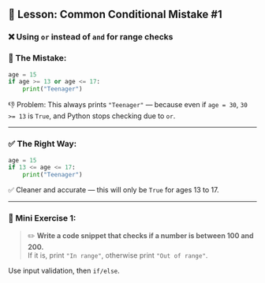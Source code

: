 ## 🧠 Lesson: Common Conditional Mistake #1  
### ❌ **Using `or` instead of `and` for range checks**

### 🔎 The Mistake:
```python
age = 15
if age >= 13 or age <= 17:
    print("Teenager")
```

👎 Problem: This always prints `"Teenager"` — because even if `age = 30`, `30 >= 13` is `True`, and Python stops checking due to `or`.

---

### ✅ The Right Way:

```python
age = 15
if 13 <= age <= 17:
    print("Teenager")
```

✅ Cleaner and accurate — this will only be `True` for ages 13 to 17.

---

### 📝 Mini Exercise 1:

> ✏️ **Write a code snippet that checks if a number is between 100 and 200.**  
If it is, print `"In range"`, otherwise print `"Out of range"`.

Use input validation, then `if/else`.